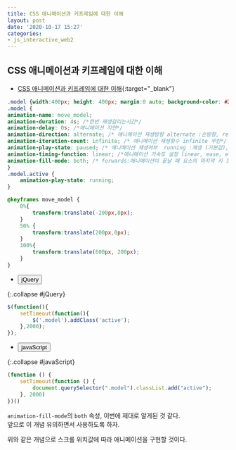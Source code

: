 ```yaml
---
title: CSS 애니메이션과 키프레임에 대한 이해
layout: post
date: '2020-10-17 15:27'
categories:
- js_interactive_web2
---
```


## CSS 애니메이션과 키프레임에 대한 이해

* [CSS 애니메이션과 키프레임에 대한 이해](https://hyungju-lee.github.io/hyungju-lee-interactions/interactive-web2/study/section3/step1/index.html){:target="_blank"}

```css
.model {width:400px; height: 400px; margin:0 auto; background-color: #2f9c0a}
.model {
animation-name: move_model;
animation-duration: 4s; /*한번 재생걸리는시간*/
animation-delay: 0s; /*애니메이션 지연*/
animation-direction: alternate; /* 애니메이션 재생방향 alternate :순방향, reverse: 역방향*/
animation-iteration-count: infinite; /* 애니메이션 재생횟수 infinite 무한*/
animation-play-state: paused; /* 애니메이션 재생여부  running :재생 (기본값), paused(애니메이션정지)*/
animation-timing-function: linear; /*애니메이션 가속도 설정 linear, ease, ease-in, ease-out, custom 등*/
animation-fill-mode: both; /* forwards:애니메이션이 끝날 때 요소의 마지막 키 프레임의 스타일 값을 유지, backwards:첫 번째 키 프레임에 의해 설정된 스타일 값을 얻음, both:애니메이션이 시작되기 전에 첫 번째 키 프레임에서 설정 한 스타일 값을 가져 오도록하고 애니메이션이 끝날 때 마지막 키 프레임의 스타일 값을 유지 */
}
.model.active {
    animation-play-state: running;
}

@keyframes move_model {
    0%{
        transform:translate(-200px,0px);
    }
    50% {
    	transform:translate(200px,0px);
    }
    100%{
        transform:translate(600px, 200px);
    }
}
```

* <button data-toggle="collapse" data-target="#jQuery">jQuery</button>

{:.collapse #jQuery}
```javascript
$(function(){
    setTimeout(function(){
        $('.model').addClass('active');
    },2000);
});
```

* <button data-toggle="collapse" data-target="#javaScript">javaScript</button>

{:.collapse #javaScript}
```javascript
(function () {
    setTimeout(function () {
        document.querySelector(".model").classList.add("active");
    }, 2000)
})()
```

`animation-fill-mode`의 `both` 속성, 이번에 제대로 알게된 것 같다.  
앞으로 이 개념 유의하면서 사용하도록 하자.

위와 같은 개념으로 스크롤 위치값에 따라 애니메이션을 구현할 것이다.